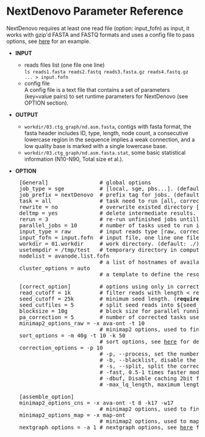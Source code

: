 # NextDenovo Parameter Reference

NextDenovo requires at least one read file (option: input_fofn) as input, it works with gzip'd FASTA and FASTQ formats and uses a config file to pass options, see [here](./run.cfg) for an example.

* **INPUT**    
    - reads files list (one file one line)  
    `ls reads1.fasta reads2.fastq reads3.fasta.gz reads4.fastq.gz ... > input.fofn`
    - config file   
    A config file is a text file that contains a set of parameters (key=value pairs) to set runtime parameters for NextDenovo (see OPTION section).

* **OUTPUT**    
	- `workdir/03.ctg_graph/nd.asm.fasta`, contigs with fasta format, the fasta header includes ID, type, length, node count, a consecutive lowercase region in the sequence implies a weak connection, and a low quality base is marked with a single lowercase base.
	- `workdir/03.ctg_graph/nd.asm.fasta.stat`, some basic statistical information (N10-N90, Total size et al.).  
	
* **OPTION** 
<pre>
	[General]                # global options
	job_type = sge           # [local, sge, pbs...]. (default: sge)
	job_prefix = nextDenovo  # prefix tag for jobs. (default: nextDenovo)
	task = all               # task need to run [all, correct or assemble]. (default: all)
	rewrite = no             # overwrite existed directory [yes, no]. (default: no)
	deltmp = yes             # delete intermediate results. (default: yes)
	rerun = 3                # re-run unfinished jobs untill finished or reached ${rerun} loops, 0=no. (default: 3)
	parallel_jobs = 10       # number of tasks used to run in parallel. (default: 10)
	input_type = raw         # input reads type [raw, corrected]. (default: raw)
	input_fofn = input.fofn  # input file, one line one file. (<b>required</b>)
	workdir = 01.workdir     # work directory. (default: ./)
	usetempdir = /tmp/test   # temporary directory in compute nodes to avoid high IO wait. (default: None)
	nodelist = avanode.list.fofn
	                         # a list of hostnames of available nodes, one node one line, used with usetempdir for non-sge job_type.
	cluster_options = auto
	                         # a template to define the resource requirements for each job, which will pass to <a href="https://github.com/pygridtools/drmaa-python/wiki/FAQ">DRMAA</a> as the nativeSpecification field.

	[correct_option]         # options using only in corrected step.
	read_cutoff = 1k         # filter reads with length < read_cutoff. (default: 1k)
	seed_cutoff = 25k        # minimum seed length. (<b>required</b>)
	seed_cutfiles = 5        # split seed reads into ${seed_cutfiles} subfiles. (default: ${pa_correction})
	blocksize = 10g          # block size for parallel running. (default: 10g)
	pa_correction = 5        # number of corrected tasks used to run in parallel, overwrite parallel_jobs only for this step. (default: 15)
	minimap2_options_raw = -x ava-ont -t 10   
	                         # minimap2 options, used to find overlaps between raw reads and set PacBio/Nanopore read overlap, see <a href="./UTILITY.md/#minimap2-nd">here</a> for details. (<b>required</b>)
	sort_options = -m 40g -t 10 -k 50   
	                         # sort options, see <a href="./UTILITY.md/#ovl_sort">here</a> for details.  
	correction_options = -p 10            
	                         # -p, --process, set the number of processes used for correcting. (default: 10)
	                         # -b, --blacklist, disable the filter step and increase more corrected data.
	                         # -s, --split, split the corrected seed with un-corrected regions. (default: False)
	                         # -fast, 0.5-1 times faster mode with a little lower accuracy. (default: False)
	                         # -dbuf, Disable caching 2bit files and reduce ~TOTAL_INPUT_BASES/4 bytes of memory usage. (default:False)
	                         # -max_lq_length, maximum length of a continuous low quality region in a corrected seed, larger max_lq_length will produce more corrected data with lower accuracy. (default: auto [pb/1k, ont/10k])

	[assemble_option]
	minimap2_options_cns = -x ava-ont -t 8 -k17 -w17 
	                         # minimap2 options, used to find overlaps between corrected reads. (default: -k17 -w17)
	minimap2_options_map = -x map-ont
	                         # minimap2 options, used to map reads back to the assembly.
	nextgraph_options = -a 1 # nextgraph options, see <a href="./UTILITY.md/#nextgraph">here</a> for details.
</pre>
